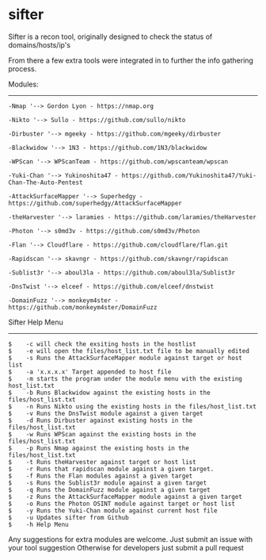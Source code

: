 # sifter

Sifter is a recon tool, originally designed to check the status of domains/hosts/ip's

From there a few extra tools were integrated in to further the info gathering process.



Modules:
**********

	-Nmap '--> Gordon Lyon - https://nmap.org

	-Nikto '--> Sullo - https://github.com/sullo/nikto

	-Dirbuster '--> mgeeky - https://github.com/mgeeky/dirbuster

	-Blackwidow '--> 1N3 - https://github.com/1N3/blackwidow

	-WPScan '--> WPScanTeam - https://github.com/wpscanteam/wpscan

	-Yuki-Chan '--> Yukinoshita47 - https://github.com/Yukinoshita47/Yuki-Chan-The-Auto-Pentest
	
	-AttackSurfaceMapper '--> Superhedgy - https://github.com/superhedgy/AttackSurfaceMapper 
	
	-theHarvester '--> laramies - https://github.com/laramies/theHarvester
	
	-Photon '--> s0md3v - https://github.com/s0md3v/Photon
	
	-Flan '--> Cloudflare - https://github.com/cloudflare/flan.git
	
	-Rapidscan '--> skavngr - https://github.com/skavngr/rapidscan
	
	-Sublist3r '--> aboul3la - https://github.com/aboul3la/Sublist3r
	
	-DnsTwist '--> elceef - https://github.com/elceef/dnstwist

	-DomainFuzz '--> monkeym4ster - https://github.com/monkeym4ster/DomainFuzz

Sifter Help Menu
*****************


	$	 -c will check the exsiting hosts in the hostlist
	$	 -e will open the files/host_list.txt file to be manually edited
 	$	 -s Runs the AttackSurfaceMapper module against target or host list
	$	 -a 'x.x.x.x' Target appended to host file
	$	 -m starts the program under the module menu with the existing host_list.txt
	$	 -b Runs Blackwidow against the existing hosts in the files/host_list.txt
	$	 -n Runs Nikto using the existing hosts in the files/host_list.txt
	$	 -v Runs the DnsTwist module against a given target
 	$	 -d Runs Dirbuster against existing hosts in the files/host_list.txt
	$	 -w Runs WPScan against the existing hosts in the files/host_list.txt
	$	 -p Runs Nmap against the existing hosts in the files/host_list.txt
	$	 -t Runs theHarvester against target or host list
	$	 -r Runs that rapidscan module against a given target.
	$	 -f Runs the Flan modules against a given target
	$	 -s Runs the Sublist3r module against a given target
	$	 -q Runs the DomainFuzz module against a given target
	$	 -z Runs the AttackSurfaceMapper module against a given target
	$	 -o Runs the Photon OSINT module against target or host list
	$	 -y Runs the Yuki-Chan module against current host file
	$	 -u Updates sifter from Github
 	$  	 -h Help Menu
	 

Any suggestions for extra modules are welcome.
Just submit an issue with your tool suggestion
Otherwise for developers just submit a pull request 

